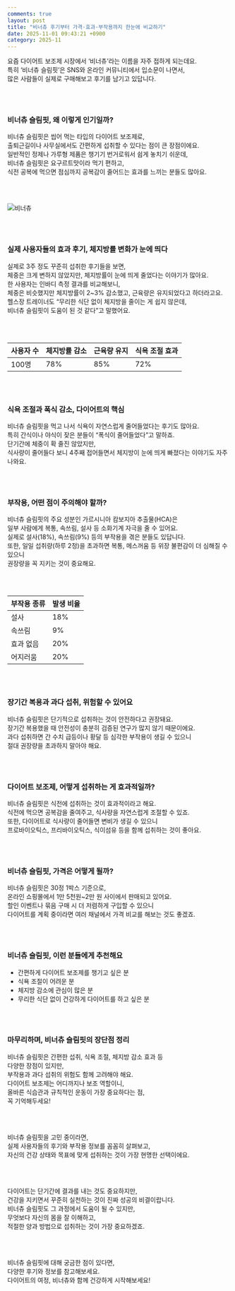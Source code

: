 ```yaml
---
comments: true
layout: post
title: "비너츄 후기부터 가격·효과·부작용까지 한눈에 비교하기"
date: 2025-11-01 09:43:21 +0900
category: 2025-11
---
```


요즘 다이어트 보조제 시장에서 ‘비너츄’라는 이름을 자주 접하게 되는데요.  
특히 ‘비너츄 슬림핏’은 SNS와 온라인 커뮤니티에서 입소문이 나면서,  
많은 사람들이 실제로 구매해보고 후기를 남기고 있답니다.  

<br><br>

### 비너츄 슬림핏, 왜 이렇게 인기일까?

비너츄 슬림핏은 씹어 먹는 타입의 다이어트 보조제로,  
출퇴근길이나 사무실에서도 간편하게 섭취할 수 있다는 점이 큰 장점이에요.  
일반적인 정제나 가루형 제품은 챙기기 번거로워서 쉽게 놓치기 쉬운데,  
비너츄 슬림핏은 요구르트맛이라 먹기 편하고,  
식전 공복에 먹으면 점심까지 공복감이 줄어드는 효과를 느끼는 분들도 많아요.  

<br><br>

![비너츄](https://bampic.gmarket.co.kr/v1/339/990/2891990339/00640/2891990339401905964000.jpg)

<br><br>

### 실제 사용자들의 효과 후기, 체지방률 변화가 눈에 띄다

실제로 3주 정도 꾸준히 섭취한 후기들을 보면,  
체중은 크게 변하지 않았지만, 체지방률이 눈에 띄게 줄었다는 이야기가 많아요.  
한 사용자는 인바디 측정 결과를 비교해보니,  
체중은 비슷했지만 체지방률이 2~3% 감소했고, 근육량은 유지되었다고 하더라고요.  
헬스장 트레이너도 “무리한 식단 없이 체지방을 줄이는 게 쉽지 않은데,  
비너츄 슬림핏이 도움이 된 것 같다”고 말했어요.  

<br><br>

| 사용자 수 | 체지방률 감소 | 근육량 유지 | 식욕 조절 효과 |
|-----------|---------------|-------------|----------------|
| 100명     | 78%           | 85%         | 72%            |

<br><br>

### 식욕 조절과 폭식 감소, 다이어트의 핵심

비너츄 슬림핏을 먹고 나서 식욕이 자연스럽게 줄어들었다는 후기도 많아요.  
특히 간식이나 야식이 잦은 분들이 “폭식이 줄어들었다”고 말하죠.  
단기간에 체중이 확 줄진 않았지만,  
식사량이 줄어들다 보니 4주째 접어들면서 체지방이 눈에 띄게 빠졌다는 이야기도 자주 나와요.  

<br><br>

### 부작용, 어떤 점이 주의해야 할까?

비너츄 슬림핏의 주요 성분인 가르시니아 캄보지아 추출물(HCA)은  
일부 사람에게 복통, 속쓰림, 설사 등 소화기계 자극을 줄 수 있어요.  
실제로 설사(18%), 속쓰림(9%) 등의 부작용을 겪은 분들도 있답니다.  
또한, 일일 섭취량(하루 2정)을 초과하면 복통, 메스꺼움 등 위장 불편감이 더 심해질 수 있으니  
권장량을 꼭 지키는 것이 중요해요.  

<br><br>

| 부작용 종류 | 발생 비율 |
|--------------|-----------|
| 설사         | 18%       |
| 속쓰림       | 9%        |
| 효과 없음    | 20%       |
| 어지러움     | 20%       |

<br><br>

### 장기간 복용과 과다 섭취, 위험할 수 있어요

비너츄 슬림핏은 단기적으로 섭취하는 것이 안전하다고 권장돼요.  
장기간 복용했을 때 안전성이 충분히 검증된 연구가 많지 않기 때문이에요.  
과다 섭취하면 간 수치 급등이나 황달 등 심각한 부작용이 생길 수 있으니  
절대 권장량을 초과하지 말아야 해요.  

<br><br>

### 다이어트 보조제, 어떻게 섭취하는 게 효과적일까?

비너츄 슬림핏은 식전에 섭취하는 것이 효과적이라고 해요.  
식전에 먹으면 공복감을 줄여주고, 식사량을 자연스럽게 조절할 수 있죠.  
또한, 다이어트로 식사량이 줄어들면 변비가 생길 수 있으니  
프로바이오틱스, 프리바이오틱스, 식이섬유 등을 함께 섭취하는 것이 좋아요.  

<br><br>

### 비너츄 슬림핏, 가격은 어떻게 될까?

비너츄 슬림핏은 30정 1박스 기준으로,  
온라인 쇼핑몰에서 1만 5천원~2만 원 사이에서 판매되고 있어요.  
할인 이벤트나 묶음 구매 시 더 저렴하게 구입할 수 있으니  
다이어트를 계획 중이라면 여러 채널에서 가격 비교를 해보는 것도 좋겠죠.  

<br><br>

### 비너츄 슬림핏, 이런 분들에게 추천해요

- 간편하게 다이어트 보조제를 챙기고 싶은 분  
- 식욕 조절이 어려운 분  
- 체지방 감소에 관심이 많은 분  
- 무리한 식단 없이 건강하게 다이어트를 하고 싶은 분  

<br><br>

### 마무리하며, 비너츄 슬림핏의 장단점 정리

비너츄 슬림핏은 간편한 섭취, 식욕 조절, 체지방 감소 효과 등  
다양한 장점이 있지만,  
부작용과 과다 섭취의 위험도 함께 고려해야 해요.  
다이어트 보조제는 어디까지나 보조 역할이니,  
올바른 식습관과 규칙적인 운동이 가장 중요하다는 점,  
꼭 기억해두세요!  

<br><br>

비너츄 슬림핏을 고민 중이라면,  
실제 사용자들의 후기와 부작용 정보를 꼼꼼히 살펴보고,  
자신의 건강 상태와 목표에 맞게 섭취하는 것이 가장 현명한 선택이에요.  

<br><br>

다이어트는 단기간에 결과를 내는 것도 중요하지만,  
건강을 지키면서 꾸준히 실천하는 것이 진짜 성공의 비결이랍니다.  
비너츄 슬림핏도 그 과정에서 도움이 될 수 있지만,  
무엇보다 자신의 몸을 잘 이해하고,  
적절한 양과 방법으로 섭취하는 것이 가장 중요하겠죠.  

<br><br>

비너츄 슬림핏에 대해 궁금한 점이 있다면,  
다양한 후기와 정보를 참고해보세요.  
다이어트의 여정, 비너츄와 함께 건강하게 시작해보세요!